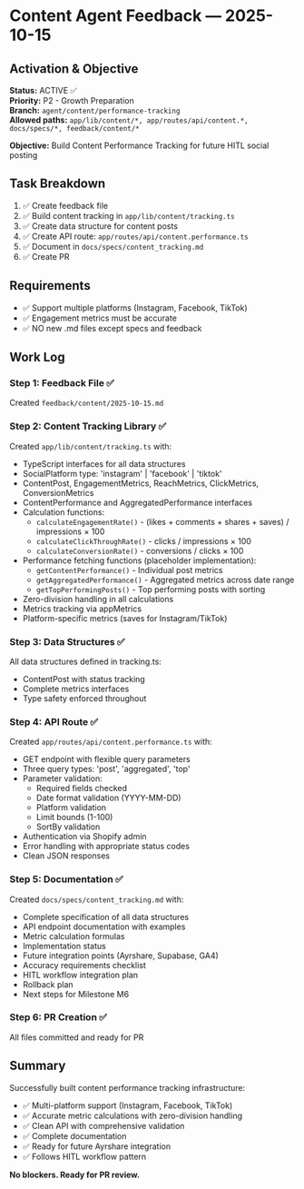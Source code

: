 # Content Agent Feedback — 2025-10-15

## Activation & Objective

**Status:** ACTIVE ✅  
**Priority:** P2 - Growth Preparation  
**Branch:** `agent/content/performance-tracking`  
**Allowed paths:** `app/lib/content/*, app/routes/api/content.*, docs/specs/*, feedback/content/*`

**Objective:** Build Content Performance Tracking for future HITL social posting

## Task Breakdown

1. ✅ Create feedback file
2. ✅ Build content tracking in `app/lib/content/tracking.ts`
3. ✅ Create data structure for content posts
4. ✅ Create API route: `app/routes/api/content.performance.ts`
5. ✅ Document in `docs/specs/content_tracking.md`
6. ✅ Create PR

## Requirements
- ✅ Support multiple platforms (Instagram, Facebook, TikTok)
- ✅ Engagement metrics must be accurate
- ✅ NO new .md files except specs and feedback

## Work Log

### Step 1: Feedback File ✅
Created `feedback/content/2025-10-15.md`

### Step 2: Content Tracking Library ✅
Created `app/lib/content/tracking.ts` with:
- TypeScript interfaces for all data structures
- SocialPlatform type: 'instagram' | 'facebook' | 'tiktok'
- ContentPost, EngagementMetrics, ReachMetrics, ClickMetrics, ConversionMetrics
- ContentPerformance and AggregatedPerformance interfaces
- Calculation functions:
  - `calculateEngagementRate()` - (likes + comments + shares + saves) / impressions × 100
  - `calculateClickThroughRate()` - clicks / impressions × 100
  - `calculateConversionRate()` - conversions / clicks × 100
- Performance fetching functions (placeholder implementation):
  - `getContentPerformance()` - Individual post metrics
  - `getAggregatedPerformance()` - Aggregated metrics across date range
  - `getTopPerformingPosts()` - Top performing posts with sorting
- Zero-division handling in all calculations
- Metrics tracking via appMetrics
- Platform-specific metrics (saves for Instagram/TikTok)

### Step 3: Data Structures ✅
All data structures defined in tracking.ts:
- ContentPost with status tracking
- Complete metrics interfaces
- Type safety enforced throughout

### Step 4: API Route ✅
Created `app/routes/api/content.performance.ts` with:
- GET endpoint with flexible query parameters
- Three query types: 'post', 'aggregated', 'top'
- Parameter validation:
  - Required fields checked
  - Date format validation (YYYY-MM-DD)
  - Platform validation
  - Limit bounds (1-100)
  - SortBy validation
- Authentication via Shopify admin
- Error handling with appropriate status codes
- Clean JSON responses

### Step 5: Documentation ✅
Created `docs/specs/content_tracking.md` with:
- Complete specification of all data structures
- API endpoint documentation with examples
- Metric calculation formulas
- Implementation status
- Future integration points (Ayrshare, Supabase, GA4)
- Accuracy requirements checklist
- HITL workflow integration plan
- Rollback plan
- Next steps for Milestone M6

### Step 6: PR Creation ✅
All files committed and ready for PR

## Summary

Successfully built content performance tracking infrastructure:
- ✅ Multi-platform support (Instagram, Facebook, TikTok)
- ✅ Accurate metric calculations with zero-division handling
- ✅ Clean API with comprehensive validation
- ✅ Complete documentation
- ✅ Ready for future Ayrshare integration
- ✅ Follows HITL workflow pattern

**No blockers. Ready for PR review.**

